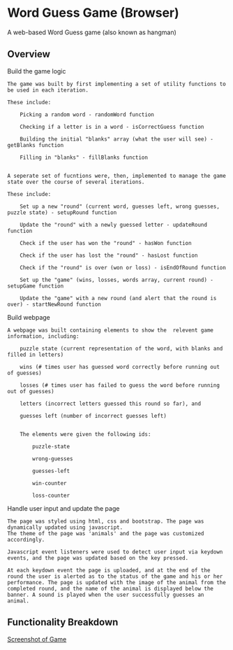 # Word Guess Game (Browser)

A web-based Word Guess game (also known as hangman)

## Overview


Build the game logic

	The game was built by first implementing a set of utility functions to be used in each iteration.

	These include:

		Picking a random word - randomWord function

		Checking if a letter is in a word - isCorrectGuess function

		Building the initial "blanks" array (what the user will see) - getBlanks function

		Filling in "blanks" - fillBlanks function


	A seperate set of fucntions were, then, implemented to manage the game state over the course of several iterations. 

	These include: 

		Set up a new "round" (current word, guesses left, wrong guesses, puzzle state) - setupRound function

		Update the "round" with a newly guessed letter - updateRound function

		Check if the user has won the "round" - hasWon function

		Check if the user has lost the "round" - hasLost function

		Check if the "round" is over (won or loss) - isEndOfRound function

		Set up the "game" (wins, losses, words array, current round) - setupGame function

		Update the "game" with a new round (and alert that the round is over) - startNewRound function



Build webpage

	A webpage was built containing elements to show the  relevent game information, including:

		puzzle state (current representation of the word, with blanks and filled in letters)

		wins (# times user has guessed word correctly before running out of guesses)

		losses (# times user has failed to guess the word before running out of guesses)

		letters (incorrect letters guessed this round so far), and

		guesses left (number of incorrect guesses left)


		The elements were given the following ids:

			puzzle-state

			wrong-guesses

			guesses-left

			win-counter

			loss-counter



Handle user input and update the page


	The page was styled using html, css and bootstrap. The page was dynamically updated using javascript.
	The theme of the page was 'animals' and the page was customized accordingly. 

	Javascript event listeners were used to detect user input via keydown events, and the page was updated based on the key pressed. 

	At each keydown event the page is uploaded, and at the end of the round the user is alerted as to the status of the game and his or her performance. The page is updated with the image of the animal from the completed round, and the name of the animal is displayed below the banner. A sound is played when the user successfully guesses an animal. 


## Functionality Breakdown
[Screenshot of Game](images/screenshot1.gif)

